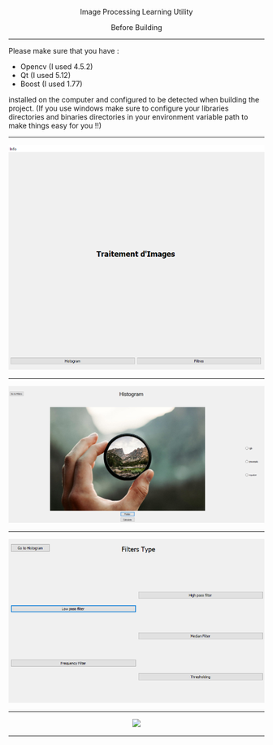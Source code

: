 <p align = "center">Image Processing Learning Utility</p>

<p align = "center"> Before Building </p>

<p align="center">
 
*******************************************************************************************************************
</p>

Please make sure that you have :

 - Opencv (I used 4.5.2)
 - Qt (I used 5.12)
 - Boost (I used 1.77)
 
 installed on the computer and configured to be detected when building the project. (If you use windows make sure to configure your 
 libraries directories and binaries directories in your environment variable path to make things easy for you !!)
<p align="center">
 
********************************************************************************************************************
</p>

<p align = "center"> 
    <img src = "./readmeImages/mainWind.png"/>
</p>


<p align="center">
 
********************************************************************************************************************
</p>

<p align = "center"> 
    <img src = "./readmeImages/histogram.png"/>
</p>


<p align="center">
 
********************************************************************************************************************
</p>

<p align = "center"> 
    <img src = "./readmeImages/filteroptions.png"/>
</p>


<p align="center">
 
********************************************************************************************************************
</p>

<p align = "center"> 
    <img src = "./readmeImages/lplift.png"/>
</p>


<p align="center">
 
********************************************************************************************************************
</p>
